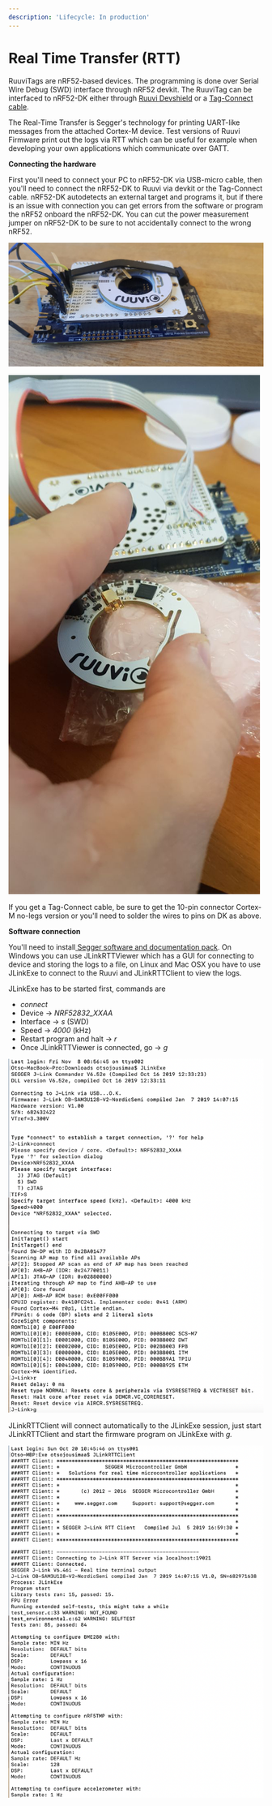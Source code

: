 ```yaml
---
description: 'Lifecycle: In production'
---
```


# Real Time Transfer (RTT)

RuuviTags are nRF52-based devices. The programming is done over Serial Wire Debug (SWD) interface through nRF52 devkit. The RuuviTag can be interfaced to nRF52-DK either through [Ruuvi Devshield](https://shop.ruuvi.com/product/devkit/) or a [Tag-Connect cable](http://www.tag-connect.com/TC2030-CTX-NL).

The Real-Time Transfer is Segger's technology for printing UART-like messages from the attached Cortex-M device. Test versions of Ruuvi Firmware print out the logs via RTT which can be useful for example when developing your own applications which communicate over GATT.&#x20;

**Connecting the hardware**

First you'll need to connect your PC to nRF52-DK via USB-micro cable, then you'll need to connect the nRF52-DK to Ruuvi via devkit or the Tag-Connect cable. nRF52-DK autodetects an external target and programs it, but if there is an issue with connection you can get errors from the software or program the nRF52 onboard the nRF52-DK. You can cut the power measurement jumper on nRF52-DK to be sure to not accidentally connect to the wrong nRF52.&#x20;

![RuuviTag zip-tied to devkit with soldered wires for debugging.](<../.gitbook/assets/image (3) (1) (1) (1).png>)

![Programming a RuuviTag with DK and Tag-connect cable](<../.gitbook/assets/image (6) (1) (1).png>)

If you get a Tag-Connect cable, be sure to get the 10-pin connector Cortex-M no-legs version or you'll need to solder the wires to pins on DK as above.

**Software connection**

You'll need to install[ Segger software and documentation pack](https://www.segger.com/downloads/jlink/). On Windows you can use JLinkRTTViewer which has a GUI for connecting to device and storing the logs to a file, on Linux and Mac OSX you have to use JLinkExe to connect to the Ruuvi and JLinkRTTClient to view the logs.

JLinkExe has to be started first, commands are

* _connect_
* Device -> _NRF52832\_XXAA_
* Interface -> _s_ (SWD)
* Speed -> _4000_ (kHz)
* Restart program and halt -> _r_
* Once JLinkRTTViewer is connected, go -> _g_

![JLinkExe connected to Ruuvi](<../.gitbook/assets/image (7) (1).png>)

JLinkRTTClient will connect automatically to the JLinkExe session, just start JLinkRTTClient and start the firmware program on JLinkExe with _g._

![RTT Logs](<../.gitbook/assets/image (5).png>)

